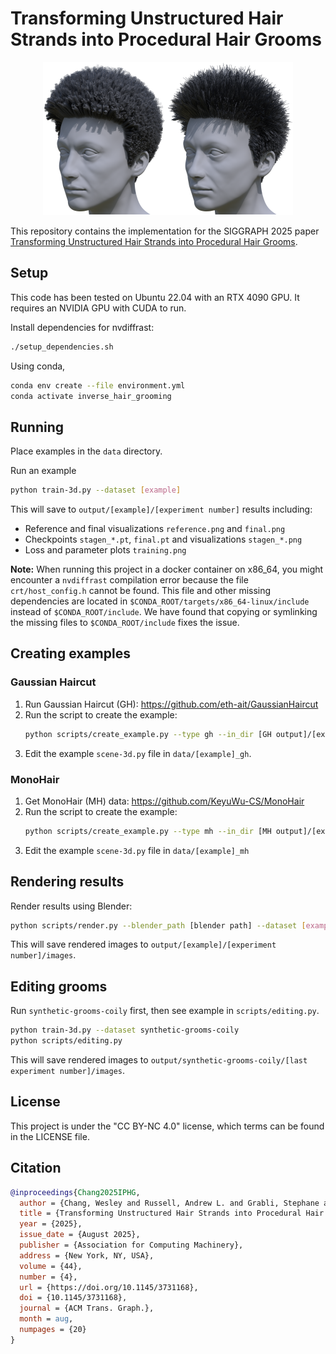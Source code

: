 # Transforming Unstructured Hair Strands into Procedural Hair Grooms

<div align="center">
    <img src="images/iphg.png" width=400 />
</div>

This repository contains the implementation for the SIGGRAPH 2025 paper [Transforming Unstructured Hair Strands into Procedural Hair Grooms](https://weschang.com/publications/iphg/).

## Setup

This code has been tested on Ubuntu 22.04 with an RTX 4090 GPU.
It requires an NVIDIA GPU with CUDA to run.

Install dependencies for nvdiffrast:
```bash
./setup_dependencies.sh
```

Using conda,
```bash
conda env create --file environment.yml
conda activate inverse_hair_grooming
```


## Running
Place examples in the `data` directory.

Run an example
```bash
python train-3d.py --dataset [example]
```

This will save to `output/[example]/[experiment number]` results including:
- Reference and final visualizations `reference.png` and `final.png`
- Checkpoints `stagen_*.pt`, `final.pt` and visualizations `stagen_*.png`
- Loss and parameter plots `training.png`

__Note:__ When running this project in a docker container on x86_64, you might encounter a `nvdiffrast` compilation error because the file `crt/host_config.h` cannot be found. This file and other missing dependencies are located in `$CONDA_ROOT/targets/x86_64-linux/include` instead of `$CONDA_ROOT/include`. We have found that copying or symlinking the missing files to `$CONDA_ROOT/include` fixes the issue.

## Creating examples

### Gaussian Haircut
1. Run Gaussian Haircut (GH): https://github.com/eth-ait/GaussianHaircut
2. Run the script to create the example:
    ```bash
    python scripts/create_example.py --type gh --in_dir [GH output]/[example name] --example [example]
    ```
3. Edit the example `scene-3d.py` file in `data/[example]_gh`.

### MonoHair
1. Get MonoHair (MH) data: https://github.com/KeyuWu-CS/MonoHair
2. Run the script to create the example:
    ```bash
    python scripts/create_example.py --type mh --in_dir [MH output]/[example name] --example [example]
    ```
3. Edit the example `scene-3d.py` file in `data/[example]_mh`

## Rendering results
Render results using Blender:
```bash
python scripts/render.py --blender_path [blender path] --dataset [example] --exp_num [experiment number] --view [view number]
```

This will save rendered images to `output/[example]/[experiment number]/images`.

## Editing grooms
Run `synthetic-grooms-coily` first, then see example in `scripts/editing.py`.
```bash
python train-3d.py --dataset synthetic-grooms-coily
python scripts/editing.py
```

This will save rendered images to `output/synthetic-grooms-coily/[last experiment number]/images`.

## License
This project is under the "CC BY-NC 4.0" license, which terms can be found in the LICENSE file.

## Citation

```bibtex
@inproceedings{Chang2025IPHG,
  author = {Chang, Wesley and Russell, Andrew L. and Grabli, Stephane and Chiang, Matt Jen-Yuan and Hery, Christophe and Roble, Doug and Ramamoorthi, Ravi and Li, Tzu-Mao and Maury, Olivier},
  title = {Transforming Unstructured Hair Strands into Procedural Hair Grooms},
  year = {2025},
  issue_date = {August 2025},
  publisher = {Association for Computing Machinery},
  address = {New York, NY, USA},
  volume = {44},
  number = {4},
  url = {https://doi.org/10.1145/3731168},
  doi = {10.1145/3731168},
  journal = {ACM Trans. Graph.},
  month = aug,
  numpages = {20}
}
```

